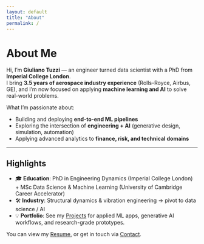 ```yaml
---
layout: default
title: "About"
permalink: /
---
```


# About Me

Hi, I’m **Giuliano Tuzzi** — an engineer turned data scientist with a PhD from **Imperial College London**.  
I bring **3.5 years of aerospace industry experience** (Rolls-Royce, Airbus, GE), and I’m now focused on applying **machine learning and AI** to solve real-world problems.

What I’m passionate about:
- Building and deploying **end-to-end ML pipelines**  
- Exploring the intersection of **engineering + AI** (generative design, simulation, automation)  
- Applying advanced analytics to **finance, risk, and technical domains**

---

## Highlights

- 🎓 **Education**: PhD in Engineering Dynamics (Imperial College London) + MSc Data Science & Machine Learning (University of Cambridge Career Accelerator)  
- 🛠 **Industry**: Structural dynamics & vibration engineering → pivot to data science / AI  
- 💡 **Portfolio**: See my [Projects](/projects) for applied ML apps, generative AI workflows, and research-grade prototypes.

You can view my [Resume](/resume), or get in touch via [Contact](/contact).
